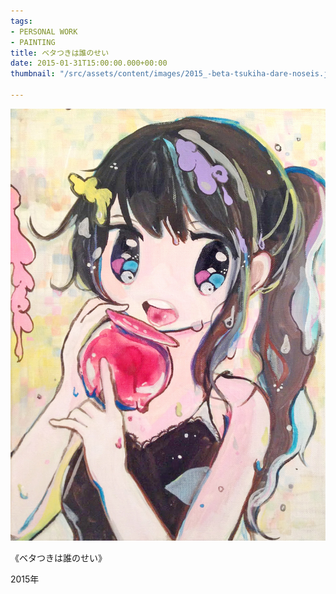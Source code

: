 ```yaml
---
tags:
- PERSONAL WORK
- PAINTING
title: ベタつきは誰のせい
date: 2015-01-31T15:00:00.000+00:00
thumbnail: "/src/assets/content/images/2015_-beta-tsukiha-dare-noseis.jpg"

---
```

![](/src/assets/content/images/2015_-beta-tsukiha-dare-noseis.jpg)

《ベタつきは誰のせい》

2015年